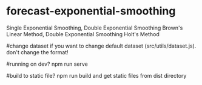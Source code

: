 # forecast-exponential-smoothing
Single Exponential Smoothing, Double Exponential Smoothing Brown's Linear Method, Double Exponential Smoothing Holt's Method

#change dataset
if you want to change default dataset (src/utils/dataset.js). don't change the format!

#running on dev?
npm run serve

#build to static file?
npm run build and get static files from dist directory

